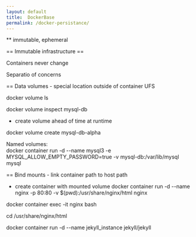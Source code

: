 ```yaml
---
layout: default
title:  DockerBase
permalink: /docker-persistance/
---
```


  ** immutable, ephemeral
   
  == Immutable infrastructure ==

  Containers never change
  
  Separatio of concerns 
  
  == Data volumes - special location outside of container UFS

  docker volume ls

  docker volume inspect mysql-db

  * create volume ahead of time at runtime

  docker volume create mysql-db-alpha
 
  Named volumes:      
  docker container run -d --name mysql3 -e MYSQL_ALLOW_EMPTY_PASSWORD=true -v mysql-db:/var/lib/mysql mysql

  == Bind mounts - link container path to host path

  * create container with mounted volume
  docker container run -d --name nginx -p 80:80 -v $(pwd):/usr/share/nginx/html nginx
  
  docker container exec -it nginx bash
  
  cd /usr/share/nginx/html


  docker container run -d --name jekyll_instance jekyll/jekyll
 